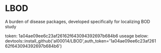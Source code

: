 # LBOD
A burden of disease packages, developed specifically for localizing BOD study

token: 1a04ae09ee6c23af26162f643094392697b684b6
useage below:
devtools::install_github('al00014/LBOD',auth_token='1a04ae09ee6c23af26162f643094392697b684b6')